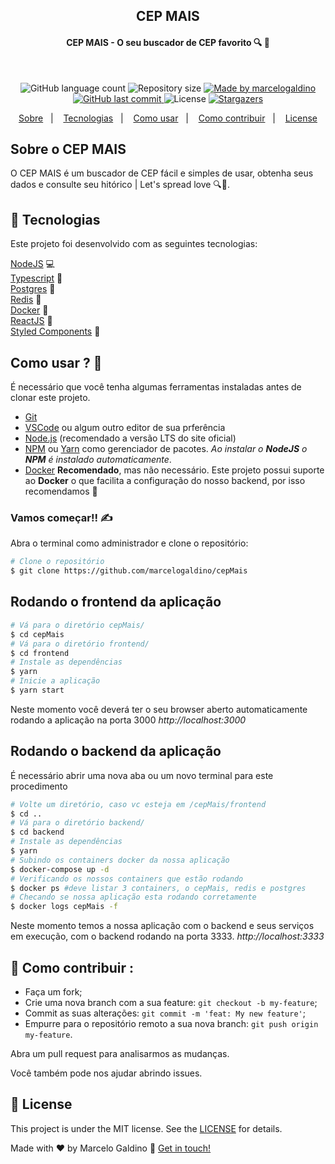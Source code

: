 <h2 align="center">
CEP MAIS
</h2>

<h4 align="center"> 
	CEP MAIS - O seu buscador de CEP favorito 🔍 💜
</h4>

<br/>

<p align="center">
  <img alt="GitHub language count" src="https://img.shields.io/github/languages/count/marcelogaldino/cepMais?color=%2304D361">

  <img alt="Repository size" src="https://img.shields.io/github/repo-size/marcelogaldino/cepMais">
	
  <a href="https://www.linkedin.com/in/marcelogaldino/">
    <img alt="Made by marcelogaldino" src="https://img.shields.io/badge/made%20by-marcelogaldino-%2304D361">
  </a>

  <a href="https://github.com/marcelogaldino/cepMais/commits/master">
    <img alt="GitHub last commit" src="https://img.shields.io/github/last-commit/marcelogaldino/cepMais">
  </a>

  <img alt="License" src="https://img.shields.io/badge/license-MIT-brightgreen">
   <a href="https://github.com/marcelogaldino/cepMais/stargazers">
    <img alt="Stargazers" src="https://img.shields.io/github/stars/marcelogaldino/cepMais?style=social">
  </a>
</p>

<p align="center">
  <a href="#sobre-o-CEP-MAIS">Sobre</a>&nbsp;&nbsp;&nbsp;|&nbsp;&nbsp;&nbsp;
  <a href="#rocket-Tecnologias">Tecnologias</a>&nbsp;&nbsp;&nbsp;|&nbsp;&nbsp;&nbsp;
  <!-- <a href="#try-it-now">How to use</a>&nbsp;&nbsp;&nbsp;|&nbsp;&nbsp;&nbsp; -->
  <a href="#como-usar">Como usar</a>&nbsp;&nbsp;&nbsp;|&nbsp;&nbsp;&nbsp;
  <a href="#-como-contribuir">Como contribuir</a>&nbsp;&nbsp;&nbsp;|&nbsp;&nbsp;&nbsp;
  <!-- <a href="#-backstage">Backstage</a>&nbsp;&nbsp;&nbsp;|&nbsp;&nbsp;&nbsp; -->
  <a href="#memo-license">License</a>
</p>


## Sobre o CEP MAIS

 O CEP MAIS é um buscador de CEP fácil e simples de usar, obtenha seus dados e consulte seu hitórico | Let's spread love 🔍💜.

## :rocket: Tecnologias

Este projeto foi desenvolvido com as seguintes tecnologias:

[NodeJS][nodejs] 💻 </br>
[Typescript][typescript] 📘 </br>
[Postgres][postgres] 🎲 </br>
[Redis][redis] 🔻 </br>
[Docker][docker] 🐳 </br>
[ReactJS][react] 💙 </br>
[Styled Components][styled-components] 💅 </br>


## Como usar ? 🤔

É necessário que você tenha algumas ferramentas instaladas antes de clonar este projeto. 

 - [Git](https://git-scm.com) 
 - [VSCode](https://code.visualstudio.com/) ou algum outro editor de sua prferência
 - [Node.js](https://nodejs.org/) (recomendado a versão LTS do site oficial) 
 - [NPM](https://www.npmjs.com/) ou [Yarn](https://yarnpkg.com/) como gerenciador de pacotes. *Ao instalar o **NodeJS** o **NPM** é instalado automaticamente*.
 - [Docker](https://www.docker.com/) **Recomendado**, mas não necessário. Este projeto possui suporte ao **Docker** o que facilita a configuração do nosso backend, por isso recomendamos 🐳


 ### Vamos começar!! ✍

Abra o terminal como administrador e clone o repositório:

```bash
# Clone o repositório
$ git clone https://github.com/marcelogaldino/cepMais
```

## Rodando o frontend da aplicação

```bash
# Vá para o diretório cepMais/
$ cd cepMais
# Vá para o diretório frontend/
$ cd frontend
# Instale as dependências
$ yarn
# Inicie a aplicação
$ yarn start
```
Neste momento você deverá ter o seu browser aberto automaticamente rodando a aplicação na porta 3000 *http://localhost:3000*

## Rodando o backend da aplicação
É necessário abrir uma nova aba ou um novo terminal para este procedimento
```bash
# Volte um diretório, caso vc esteja em /cepMais/frontend
$ cd ..
# Vá para o diretório backend/
$ cd backend
# Instale as dependências
$ yarn
# Subindo os containers docker da nossa aplicação
$ docker-compose up -d
# Verificando os nossos containers que estão rodando
$ docker ps #deve listar 3 containers, o cepMais, redis e postgres
# Checando se nossa aplicação esta rodando corretamente
$ docker logs cepMais -f
```
Neste momento temos a nossa aplicação com o backend e seus serviços em execução, com o backend rodando na porta 3333. *http://localhost:3333*

## 🤔 Como contribuir :

- Faça um fork;
- Crie uma nova branch com a sua feature: `git checkout -b my-feature`;
- Commit as suas alterações: `git commit -m 'feat: My new feature'`;
- Empurre para o repositório remoto a sua nova branch: `git push origin my-feature`.

Abra um pull request para analisarmos as mudanças.

Você também pode nos ajudar abrindo issues.

## :memo: License

This project is under the MIT license. See the [LICENSE](https://github.com/marcelogaldino/podcastr/blob/main/LICENSE) for details.


Made with ♥ by Marcelo Galdino :wave: [Get in touch!](https://www.linkedin.com/in/marcelogaldino/)

[typescript]: https://www.typescriptlang.org/
[react]: https://reactjs.org/
[postgres]: https://www.postgresql.org/
[redis]: https://redis.io/
[docker]: https://www.docker.com/
[nodejs]: https://nodejs.org/en/
[styled-components]: https://styled-components.com/

